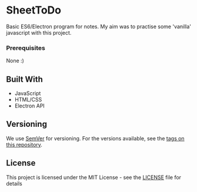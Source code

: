 # SheetToDo

Basic ES6/Electron program for notes. My aim was to practise some 'vanilla' javascript with this project.

### Prerequisites

None :)

## Built With

* JavaScript
* HTML/CSS
* Electron API

## Versioning

We use [SemVer](http://semver.org/) for versioning. For the versions available, see the [tags on this repository](https://github.com/your/project/tags). 

## License

This project is licensed under the MIT License - see the [LICENSE](LICENSE) file for details
